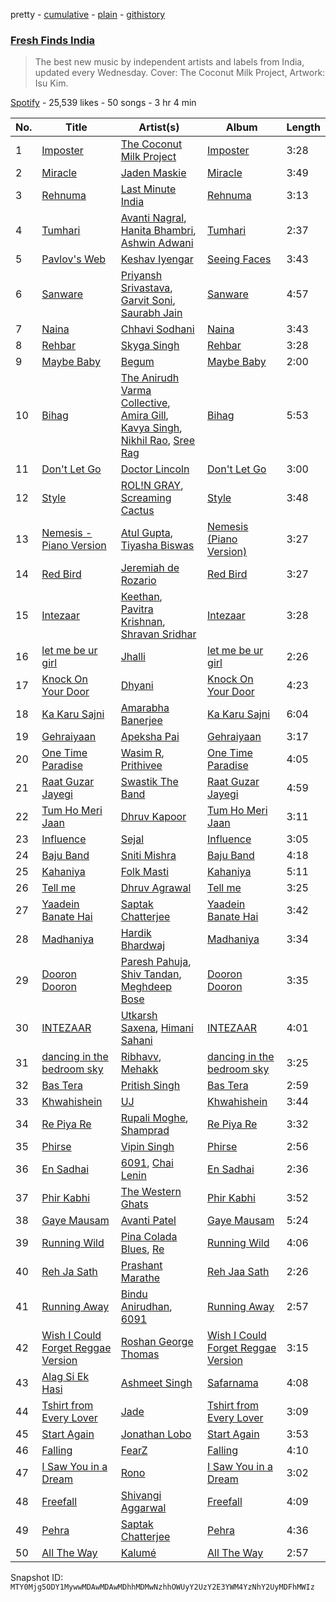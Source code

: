 pretty - [cumulative](/playlists/cumulative/37i9dQZF1DXaRf94BiB7fV.md) - [plain](/playlists/plain/37i9dQZF1DXaRf94BiB7fV) - [githistory](https://github.githistory.xyz/mackorone/spotify-playlist-archive/blob/main/playlists/plain/37i9dQZF1DXaRf94BiB7fV)

### [Fresh Finds India](https://open.spotify.com/playlist/37i9dQZF1DXaRf94BiB7fV)

> The best new music by independent artists and labels from India, updated every Wednesday\. Cover: The Coconut Milk Project, Artwork: Isu Kim.

[Spotify](https://open.spotify.com/user/spotify) - 25,539 likes - 50 songs - 3 hr 4 min

| No. | Title | Artist(s) | Album | Length |
|---|---|---|---|---|
| 1 | [Imposter](https://open.spotify.com/track/5FNT87UIyz9TehAbTpAdUW) | [The Coconut Milk Project](https://open.spotify.com/artist/7ME0Ae7qHNi4yPx7362ZF2) | [Imposter](https://open.spotify.com/album/3SIczDLy4INHEsorycPJD1) | 3:28 |
| 2 | [Miracle](https://open.spotify.com/track/5daYg1jlX2JoOgDnlK4V0m) | [Jaden Maskie](https://open.spotify.com/artist/14GDCPY8cDyxLReAEXiNt0) | [Miracle](https://open.spotify.com/album/2OPof019rnmR6xThgEF71j) | 3:49 |
| 3 | [Rehnuma](https://open.spotify.com/track/4l9YKebWc0WGhcNbtJFeRe) | [Last Minute India](https://open.spotify.com/artist/6yi4BexeHDzQeuiDzXqTcg) | [Rehnuma](https://open.spotify.com/album/5ZG20aDD6ZyqeFHyDzufeO) | 3:13 |
| 4 | [Tumhari](https://open.spotify.com/track/0RSTkts3GU4t25TL9dd81D) | [Avanti Nagral](https://open.spotify.com/artist/2Wwa2Sov84hVY7Hxfqu71Y), [Hanita Bhambri](https://open.spotify.com/artist/3Y5nIabMJLTsWgW6Jqdn7n), [Ashwin Adwani](https://open.spotify.com/artist/5kiwICyQNDmCtwOPLvgY04) | [Tumhari](https://open.spotify.com/album/0dnrBLAYnrL7WVSOhVcYlq) | 2:37 |
| 5 | [Pavlov's Web](https://open.spotify.com/track/3LnqEjI3ah1Zf6kkSCtgkq) | [Keshav Iyengar](https://open.spotify.com/artist/0UxdZGJNvgHfM9gFeEr99W) | [Seeing Faces](https://open.spotify.com/album/5cY4R5A00WBIz6m2bLRGi1) | 3:43 |
| 6 | [Sanware](https://open.spotify.com/track/4qBHgJWDMuWhgWwp2FFz7z) | [Priyansh Srivastava](https://open.spotify.com/artist/1mmWHJzVXCNSQBlbeAMKFU), [Garvit Soni](https://open.spotify.com/artist/4MCoxHC5rvQP0I7o63RXSH), [Saurabh Jain](https://open.spotify.com/artist/20YBMuBchncywfuOulfmtG) | [Sanware](https://open.spotify.com/album/1MjMz9NFcXGDktqiB5h4r5) | 4:57 |
| 7 | [Naina](https://open.spotify.com/track/5SJ6qJaUj9jXLqRJzmUxQF) | [Chhavi Sodhani](https://open.spotify.com/artist/0fAAEVtf2NBPopVvfKNmkd) | [Naina](https://open.spotify.com/album/16sFQDjmrtX5jo2HvB4NqC) | 3:43 |
| 8 | [Rehbar](https://open.spotify.com/track/4BT28UT2DMBDCsRqAWY3Nz) | [Skyga Singh](https://open.spotify.com/artist/01KF9y3SWzAehWPD8W4WHp) | [Rehbar](https://open.spotify.com/album/7Ma7cQ50PJq9NbcZcST0q5) | 3:28 |
| 9 | [Maybe Baby](https://open.spotify.com/track/2sRTQLM4795m4a1XQbTgp3) | [Begum](https://open.spotify.com/artist/6w9HvCLYiBHxp7YcN7zCvF) | [Maybe Baby](https://open.spotify.com/album/6uja1lHILifnZ6vHttLN1z) | 2:00 |
| 10 | [Bihag](https://open.spotify.com/track/5pcewCfXI5xVVdDsPQbi4g) | [The Anirudh Varma Collective](https://open.spotify.com/artist/3bD7WaIwFeJMNv8smNGODB), [Amira Gill](https://open.spotify.com/artist/3ZW8Uj45dj58KkgqkFBLIS), [Kavya Singh](https://open.spotify.com/artist/3wfNDxeCBMNpbxBhKOk6rm), [Nikhil Rao](https://open.spotify.com/artist/6OSQbUN4wMOyMEEBsG5u5S), [Sree Rag](https://open.spotify.com/artist/5tDlXhji6JOZh7wTiWK3h5) | [Bihag](https://open.spotify.com/album/3K2vEVbx5qQ3I4PYTWPdKy) | 5:53 |
| 11 | [Don't Let Go](https://open.spotify.com/track/2wKfQRv4kxSRd6suL1R9Cu) | [Doctor Lincoln](https://open.spotify.com/artist/3AwxLEzkJsenSNbDJF7vKh) | [Don't Let Go](https://open.spotify.com/album/7jSiJ20GFZiawGyemRA3OL) | 3:00 |
| 12 | [Style](https://open.spotify.com/track/6rwEtebDoFAjAWoufacJcJ) | [ROL!N GRAY](https://open.spotify.com/artist/7xSoWHnVlh3vCANgI8Zo55), [Screaming Cactus](https://open.spotify.com/artist/3V8byKMluNGdGCWNQtRori) | [Style](https://open.spotify.com/album/1yhRpaIV8zPVfCME0UFh6v) | 3:48 |
| 13 | [Nemesis \- Piano Version](https://open.spotify.com/track/1jMp50DxGbTxSfT6TmE6J1) | [Atul Gupta](https://open.spotify.com/artist/6oBR9IHSypECG3HX96270k), [Tiyasha Biswas](https://open.spotify.com/artist/7FkdnltvTpv8g1eLFJb4BJ) | [Nemesis \(Piano Version\)](https://open.spotify.com/album/7Ci2rAr21IuxtuExCmBhr8) | 3:27 |
| 14 | [Red Bird](https://open.spotify.com/track/55M59kBeyclzrvJNGxZKEn) | [Jeremiah de Rozario](https://open.spotify.com/artist/77JtYqejZiIOtqTfrtadna) | [Red Bird](https://open.spotify.com/album/02kqqdKnICvlK2bGEFeFOU) | 3:27 |
| 15 | [Intezaar](https://open.spotify.com/track/0xPcofTjKnu2qxBoetfMDv) | [Keethan](https://open.spotify.com/artist/6pPhJfUm9223ZTDFuz3ISJ), [Pavitra Krishnan](https://open.spotify.com/artist/6MweA91gS8GfzoAOF7fjCA), [Shravan Sridhar](https://open.spotify.com/artist/0TMLPi3f3qrkHV8y7Ccvec) | [Intezaar](https://open.spotify.com/album/1sjfUYOF4tfYNlve1nJZRu) | 3:28 |
| 16 | [let me be ur girl](https://open.spotify.com/track/41nxLNYVHCEbhiFyGUNMWL) | [Jhalli](https://open.spotify.com/artist/4WYrwXBnVA79QFb6pI3xEf) | [let me be ur girl](https://open.spotify.com/album/2mBv4UZmkdTU3YHAkx6oRi) | 2:26 |
| 17 | [Knock On Your Door](https://open.spotify.com/track/1BrBuqPgncjfrZllbxuuFu) | [Dhyani](https://open.spotify.com/artist/6sJyp6clhBx4Z4SpsyYA9n) | [Knock On Your Door](https://open.spotify.com/album/3KRao09zAGuksWecuzLrMm) | 4:23 |
| 18 | [Ka Karu Sajni](https://open.spotify.com/track/3vdu942nJPtEd6Tu5rg8SM) | [Amarabha Banerjee](https://open.spotify.com/artist/2780kFYuvbwSLPJZ5faEDw) | [Ka Karu Sajni](https://open.spotify.com/album/4D3gJgYEVRHxptofbkZGSK) | 6:04 |
| 19 | [Gehraiyaan](https://open.spotify.com/track/3tIL20s2B1Bu1ciJSGVyuU) | [Apeksha Pai](https://open.spotify.com/artist/6CC1WUZF9zNnZRC4qigNHx) | [Gehraiyaan](https://open.spotify.com/album/7mwwpCly2dIEh7Tw7AgjDc) | 3:17 |
| 20 | [One Time Paradise](https://open.spotify.com/track/5qE3rPpPIn27F8E6zadEHr) | [Wasim R](https://open.spotify.com/artist/3VpaMk7vUcWlbF9GhqNoT2), [Prithivee](https://open.spotify.com/artist/2C4HzkDtpEuDwxiqsy5nj7) | [One Time Paradise](https://open.spotify.com/album/3NosF7tVnaT75YPxbxFrYJ) | 4:05 |
| 21 | [Raat Guzar Jayegi](https://open.spotify.com/track/7xeE7hMmfs3K3IgmYmNmZR) | [Swastik The Band](https://open.spotify.com/artist/740SYcL7Hl2TatDM2wYV8V) | [Raat Guzar Jayegi](https://open.spotify.com/album/0d0SEwjiwKyzfgiM4amnCV) | 4:59 |
| 22 | [Tum Ho Meri Jaan](https://open.spotify.com/track/1ep3GANsKxGfv3cnBtQH2e) | [Dhruv Kapoor](https://open.spotify.com/artist/25RpK0wKK891C05JinG9ii) | [Tum Ho Meri Jaan](https://open.spotify.com/album/2OGhq1iqXwWJzQJC7tffzy) | 3:11 |
| 23 | [Influence](https://open.spotify.com/track/4Z2OM8ee7otbDSj5j36auJ) | [Sejal](https://open.spotify.com/artist/1A7xjiZRn87g7WFbG9oMqU) | [Influence](https://open.spotify.com/album/0M99FagW3k4zbReKwAjVGU) | 3:05 |
| 24 | [Baju Band](https://open.spotify.com/track/6pygtqf5cO7uiy9kgbY8KD) | [Sniti Mishra](https://open.spotify.com/artist/1N1zYh2GCcsgr0E4UfcRy2) | [Baju Band](https://open.spotify.com/album/5c80mJiH3c7rKKQ7HVp49f) | 4:18 |
| 25 | [Kahaniya](https://open.spotify.com/track/3YrWCnT9NPKKFqd2JvBeVm) | [Folk Masti](https://open.spotify.com/artist/5Qapk0MGIuQHLeYfMdweEl) | [Kahaniya](https://open.spotify.com/album/5ybcdBOHeuCyN25FKSG1Li) | 5:11 |
| 26 | [Tell me](https://open.spotify.com/track/6ajDLytZHTxhJ7Z2effAjs) | [Dhruv Agrawal](https://open.spotify.com/artist/74B9dxq6VtP8Dc075zk9qZ) | [Tell me](https://open.spotify.com/album/2jUxHE8xTJOtE2jeYdGHju) | 3:25 |
| 27 | [Yaadein Banate Hai](https://open.spotify.com/track/7flzvsf1mEhBQD3yFeUbMj) | [Saptak Chatterjee](https://open.spotify.com/artist/7rcHjaw38oHqxTjwQUnlRc) | [Yaadein Banate Hai](https://open.spotify.com/album/36p3T8WOvQ1Pc4S9mGEugS) | 3:42 |
| 28 | [Madhaniya](https://open.spotify.com/track/0wL7Oinb6A06LIvZksJl9j) | [Hardik Bhardwaj](https://open.spotify.com/artist/0FEwwiR5oKTnBizgxIOY7K) | [Madhaniya](https://open.spotify.com/album/7xOkRGJV6SEbmy7doNUTew) | 3:34 |
| 29 | [Dooron Dooron](https://open.spotify.com/track/0q5e5KtUOhYQujmhLP0pKd) | [Paresh Pahuja](https://open.spotify.com/artist/0DHOOKfXu4aU7LsWjTdrIN), [Shiv Tandan](https://open.spotify.com/artist/74wYoI5DV3XZGJri7l9cOP), [Meghdeep Bose](https://open.spotify.com/artist/1e3Yx1PLC5EP8lz0OFOHda) | [Dooron Dooron](https://open.spotify.com/album/1wGfxu2U33P3c9fAmJbUe6) | 3:35 |
| 30 | [INTEZAAR](https://open.spotify.com/track/7HJvGtVm4R16W8W5h6yrQk) | [Utkarsh Saxena](https://open.spotify.com/artist/1VbHrnZwehHZ0oBMRhagtW), [Himani Sahani](https://open.spotify.com/artist/6skdme3084KmmimNVxPG4M) | [INTEZAAR](https://open.spotify.com/album/5BzxIBLcbaeraglerHy3WD) | 4:01 |
| 31 | [dancing in the bedroom sky](https://open.spotify.com/track/6pszbuiSRAzNOUhKp2X8Fs) | [Ribhavv](https://open.spotify.com/artist/01nF5O4sTf8RDuec39ZPnp), [Mehakk](https://open.spotify.com/artist/5LwKjozJ2UXQ87xIFeCBdr) | [dancing in the bedroom sky](https://open.spotify.com/album/1NuPAPVolzg3Wd5UbCwWUp) | 3:25 |
| 32 | [Bas Tera](https://open.spotify.com/track/7CSS0xHIkponmi2kJOr5qH) | [Pritish Singh](https://open.spotify.com/artist/4Zu7bMp1FwS7zKbyrjAYno) | [Bas Tera](https://open.spotify.com/album/1HK4ZcfxB59ZEoQb0vRpfy) | 2:59 |
| 33 | [Khwahishein](https://open.spotify.com/track/1oNJZUHXXC0epxlbi7xNvv) | [UJ](https://open.spotify.com/artist/3aPIRIEIjZwC3FAvcjf7gE) | [Khwahishein](https://open.spotify.com/album/0OPH41nq3v1xM78cecoD5b) | 3:44 |
| 34 | [Re Piya Re](https://open.spotify.com/track/0UTacZON7KBDBG5Ik8Ic32) | [Rupali Moghe](https://open.spotify.com/artist/3quVbB0VVwzGIU1FRBWpX0), [Shamprad](https://open.spotify.com/artist/3mmZ2GfKwi91gcQMe22eyq) | [Re Piya Re](https://open.spotify.com/album/0ytbMOcgONwakhHhdssLrK) | 3:32 |
| 35 | [Phirse](https://open.spotify.com/track/6IZCVfetOXBcUcP7ApYyFm) | [Vipin Singh](https://open.spotify.com/artist/3TGlt6sJbS4hMPy5MDcDQp) | [Phirse](https://open.spotify.com/album/6Jt26N4EYLESsqM98o2cPQ) | 2:56 |
| 36 | [En Sadhai](https://open.spotify.com/track/7zbAkNH3VPpgQlUVA60Dzn) | [6091](https://open.spotify.com/artist/0kkM6OpHU2UkpKIvPT05WZ), [Chai Lenin](https://open.spotify.com/artist/3yG7K52cBqJ7HPqrNKsAF3) | [En Sadhai](https://open.spotify.com/album/42S7j3CTmtlgfe1vYATMF1) | 2:36 |
| 37 | [Phir Kabhi](https://open.spotify.com/track/0EBb6OTf6tHdxBwCajqahD) | [The Western Ghats](https://open.spotify.com/artist/3vX5K7r9Icdjsrlax4FzWv) | [Phir Kabhi](https://open.spotify.com/album/78X9YPJsaCvtjk4KfnLMeo) | 3:52 |
| 38 | [Gaye Mausam](https://open.spotify.com/track/3tkw3LmAmZxjfUmIhUToVY) | [Avanti Patel](https://open.spotify.com/artist/4LPRI62WeBuYjw3MA4GTqf) | [Gaye Mausam](https://open.spotify.com/album/0AS9IV0OPf1wOhnO6SR1vN) | 5:24 |
| 39 | [Running Wild](https://open.spotify.com/track/5IcVqCATeKoeIzwO59x2rQ) | [Pina Colada Blues](https://open.spotify.com/artist/1pSV6wx1cZQB3l7c2wY3mE), [Re](https://open.spotify.com/artist/0iSDGSXnBqj6tsCvalnXWX) | [Running Wild](https://open.spotify.com/album/5HDWAd2X2IusRByOzqfTLZ) | 4:06 |
| 40 | [Reh Ja Sath](https://open.spotify.com/track/70Sww4aNEAPpscGIari2Aq) | [Prashant Marathe](https://open.spotify.com/artist/2j8QqSWMojyNw3aNnRB4kV) | [Reh Jaa Sath](https://open.spotify.com/album/5nI5VzNcJRVNd7J9iQOxut) | 2:26 |
| 41 | [Running Away](https://open.spotify.com/track/7oiKXUoA3Lu6AkU2OaYlSu) | [Bindu Anirudhan](https://open.spotify.com/artist/40yIKIP4JwrsB1OL3dKau9), [6091](https://open.spotify.com/artist/0kkM6OpHU2UkpKIvPT05WZ) | [Running Away](https://open.spotify.com/album/7GUNvDLNFE4jtd8ADvWmOA) | 2:57 |
| 42 | [Wish I Could Forget Reggae Version](https://open.spotify.com/track/0eEvFRSDGk5zcnHdssCMqV) | [Roshan George Thomas](https://open.spotify.com/artist/0TnrO3FSj8aGi84txKLp4W) | [Wish I Could Forget Reggae Version](https://open.spotify.com/album/3FezbDU6XWfopVAyRRePeq) | 3:15 |
| 43 | [Alag Si Ek Hasi](https://open.spotify.com/track/70EtcjcAOmKpiRycmiuBQd) | [Ashmeet Singh](https://open.spotify.com/artist/4lCE4dplVcSWt03SFKtUAb) | [Safarnama](https://open.spotify.com/album/5OIEgZu0hlYhY0cVQbz19L) | 4:08 |
| 44 | [Tshirt from Every Lover](https://open.spotify.com/track/0EowI2XZZBPCAzzLw3chj2) | [Jade](https://open.spotify.com/artist/6ORdQjvgWDb4jw2MludymS) | [Tshirt from Every Lover](https://open.spotify.com/album/63DC104PU0hU6IvcdDqCNf) | 3:09 |
| 45 | [Start Again](https://open.spotify.com/track/4nRSqQfv2mXfspE6wsL6H5) | [Jonathan Lobo](https://open.spotify.com/artist/7Iev8kvzc0Tkrk5hChIcNO) | [Start Again](https://open.spotify.com/album/7sfg6sjZuXAbGeAmwZrNoC) | 3:53 |
| 46 | [Falling](https://open.spotify.com/track/0lZniSnf0OWtxoIrAB2Jin) | [FearZ](https://open.spotify.com/artist/28pMYmVYi6dI3wR8aFPS9L) | [Falling](https://open.spotify.com/album/5FEB9ICJg3LCXr847800Fk) | 4:10 |
| 47 | [I Saw You in a Dream](https://open.spotify.com/track/7mYEYvpOp49czRGOlQus9F) | [Rono](https://open.spotify.com/artist/7nAIsV0i8kg2XRCK14YUB6) | [I Saw You in a Dream](https://open.spotify.com/album/33p2rB65gI3GQDxw0XdOzw) | 3:02 |
| 48 | [Freefall](https://open.spotify.com/track/6pqTfK8KVNY97rdcJTcv9P) | [Shivangi Aggarwal](https://open.spotify.com/artist/55yO3L3TgwJOgWW4ohkFgS) | [Freefall](https://open.spotify.com/album/7BUQFChLJv6kARWAl73nVx) | 4:09 |
| 49 | [Pehra](https://open.spotify.com/track/1MVhlOgfAGplNo91TmjSuA) | [Saptak Chatterjee](https://open.spotify.com/artist/7rcHjaw38oHqxTjwQUnlRc) | [Pehra](https://open.spotify.com/album/2WsORAvfZc4ZwotHyQ6vOK) | 4:36 |
| 50 | [All The Way](https://open.spotify.com/track/62IflgB9DAseNCHfkGBpkL) | [Kalumé](https://open.spotify.com/artist/5p9hcmZfvnNdDLLWt5NzxZ) | [All The Way](https://open.spotify.com/album/2XO5CeRVsbNvF8Mbbn7E5b) | 2:57 |

Snapshot ID: `MTY0Mjg5ODY1MywwMDAwMDAwMDhhMDMwNzhhOWUyY2UzY2E3YWM4YzNhY2UyMDFhMWIz`